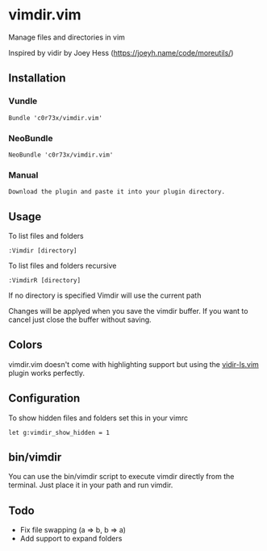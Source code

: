 vimdir.vim
==========

Manage files and directories in vim

Inspired by vidir by Joey Hess (https://joeyh.name/code/moreutils/)

## Installation

### Vundle

    Bundle 'c0r73x/vimdir.vim'

### NeoBundle

    NeoBundle 'c0r73x/vimdir.vim'

### Manual

    Download the plugin and paste it into your plugin directory.

## Usage

To list files and folders
```
:Vimdir [directory]
```

To list files and folders recursive
```
:VimdirR [directory]
```

If no directory is specified Vimdir will use the current path

Changes will be applyed when you save the vimdir buffer. If you want to cancel
just close the buffer without saving.

## Colors

vimdir.vim doesn't come with highlighting support but using the [vidir-ls.vim](https://github.com/trapd00r/vim-syntax-vidir-ls) plugin works perfectly.

## Configuration

To show hidden files and folders set this in your vimrc

```
let g:vimdir_show_hidden = 1
```

## bin/vimdir

You can use the bin/vimdir script to execute vimdir directly from the terminal.
Just place it in your path and run vimdir.

## Todo

- Fix file swapping (a => b, b => a)
- Add support to expand folders

